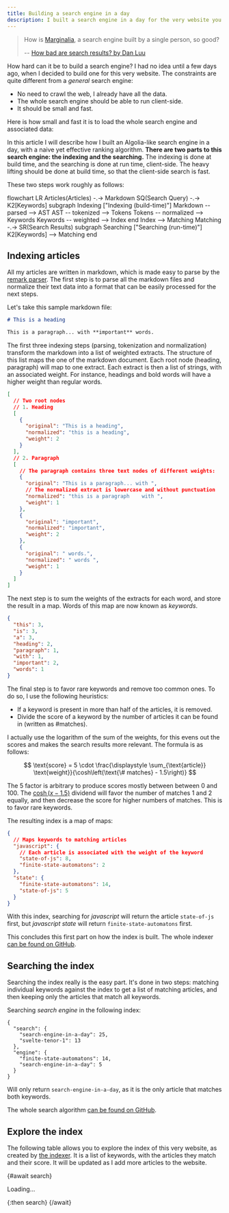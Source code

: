 ```yaml
---
title: Building a search engine in a day
description: I built a search engine in a day for the very website you are reading this on.
---
```


<script>
  import Explorer from './Explorer.svelte'
  import Measure from './Measure.svelte'
  import Mermaid from '$lib/Mermaid.svelte'

  const search = import('$lib/search')
</script>

> How is [Marginalia](https://search.marginalia.nu/), a search engine built by a single person, so good?
>
> -- [How bad are search results? by Dan Luu](https://danluu.com/seo-spam/)

How hard can it be to build a search engine? I had no idea until a few days ago, when I decided to build one for this very website. The constraints are quite different from a _general_ search engine:

- No need to crawl the web, I already have all the data.
- The whole search engine should be able to run client-side.
- It should be small and fast.

Here is how small and fast it is to load the whole search engine and associated data:

<Measure />

In this article I will describe how I built an Algolia-like search engine in a day, with a naive yet effective ranking algorithm. **There are two parts to this search engine: the indexing and the searching.** The indexing is done at build time, and the searching is done at run time, client-side. The heavy lifting should be done at build time, so that the client-side search is fast.

These two steps work roughly as follows:

<Mermaid>
  flowchart LR
    Articles(Articles) -.-> Markdown
    SQ(Search Query) -.-> K2[Keywords]
    subgraph Indexing ["Indexing (build-time)"]
      Markdown -- parsed --> AST
      AST -- tokenized --> Tokens
      Tokens -- normalized --> Keywords
      Keywords -- weighted --> Index
    end
    Index --> Matching
    Matching -.-> SR(Search Results)
    subgraph Searching ["Searching (run-time)"]
      K2[Keywords] --> Matching
    end
</Mermaid>

## Indexing articles

All my articles are written in markdown, which is made easy to parse by the [remark parser](https://github.com/remarkjs/remark). The first step is to parse all the markdown files and normalize their text data into a format that can be easily processed for the next steps.

Let's take this sample markdown file:

```md
# This is a heading

This is a paragraph... with **important** words.
```

The first three indexing steps (parsing, tokenization and normalization) transform the markdown into a list of weighted extracts. The structure of this list maps the one of the markdown document. Each root node (heading, paragraph) will map to one extract. Each extract is then a list of strings, with an associated weight. For instance, headings and bold words will have a higher weight than regular words.

```json
[
  // Two root nodes
  // 1. Heading
  [
    {
      "original": "This is a heading",
      "normalized": "this is a heading",
      "weight": 2
    }
  ],
  // 2. Paragraph
  [
    // The paragraph contains three text nodes of different weights:
    {
      "original": "This is a paragraph... with ",
      // The normalized extract is lowercase and without punctuation
      "normalized": "this is a paragraph    with ",
      "weight": 1
    },
    {
      "original": "important",
      "normalized": "important",
      "weight": 2
    },
    {
      "original": " words.",
      "normalized": " words ",
      "weight": 1
    }
  ]
]
```

The next step is to sum the weights of the extracts for each word, and store the result in a map. Words of this map are now known as _keywords_.

```json
{
  "this": 3,
  "is": 3,
  "a": 3,
  "heading": 2,
  "paragraph": 1,
  "with": 1,
  "important": 2,
  "words": 1
}
```

The final step is to favor rare keywords and remove too common ones. To do so, I use the following heuristics:

- If a keyword is present in more than half of the articles, it is removed.
- Divide the score of a keyword by the number of articles it can be found in (written as $\# \text{matches}$).

I actually use the logarithm of the sum of the weights, for this evens out the scores and makes the search results more relevant. The formula is as follows:

$$
\text{score} = 5 \cdot \frac{\displaystyle \sum_{\text{article}} \text{weight}}{\cosh\left(\text{\# matches} - 1.5\right)}
$$

The 5 factor is arbitrary to produce scores mostly between between 0 and 100. The [$\cosh(x-1.5)$](https://en.wikipedia.org/wiki/Hyperbolic_functions) dividend will favor the number of matches 1 and 2 equally, and then decrease the score for higher numbers of matches. This is to favor rare keywords.

The resulting index is a map of maps:

```json
{
  // Maps keywords to matching articles
  "javascript": {
    // Each article is associated with the weight of the keyword
    "state-of-js": 8,
    "finite-state-automatons": 2
  },
  "state": {
    "finite-state-automatons": 14,
    "state-of-js": 5
  }
}
```

With this index, searching for _javascript_ will return the article `state-of-js` first, but _javascript state_ will return `finite-state-automatons` first.

This concludes this first part on how the index is built. The whole indexer [can be found on GitHub](https://github.com/GauBen/gautier.dev/blob/main/src/index-articles.ts).

## Searching the index

Searching the index really is the easy part. It's done in two steps: matching individual keywords against the index to get a list of matching articles, and then keeping only the articles that match all keywords.

Searching _search engine_ in the following index:

```
{
  "search": {
    "search-engine-in-a-day": 25,
    "svelte-tenor-1": 13
  },
  "engine": {
    "finite-state-automatons": 14,
    "search-engine-in-a-day": 5
  }
}
```

Will only return `search-engine-in-a-day`, as it is the only article that matches both keywords.

The whole search algorithm [can be found on GitHub](https://github.com/GauBen/gautier.dev/tree/main/src/lib/search.ts).

## Explore the index

The following table allows you to explore the index of this very website, as created by [the indexer](https://github.com/GauBen/gautier.dev/blob/main/src/index-articles.ts). It is a list of keywords, with the articles they match and their score. It will be updated as I add more articles to the website.

<div>
  {#await search}
    <p>Loading...</p>
  {:then search}
    <Explorer {...search} />
  {/await}
</div>
